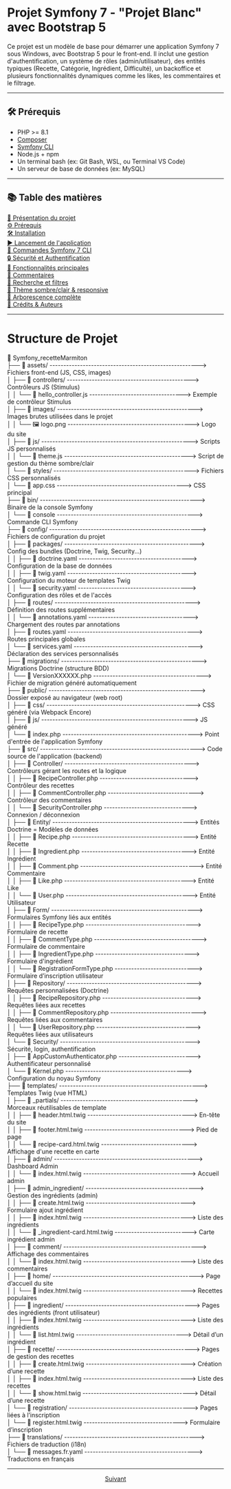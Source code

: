 # Projet Symfony 7 - "Projet Blanc" avec Bootstrap 5

Ce projet est un modèle de base pour démarrer une application Symfony 7 sous Windows, avec Bootstrap 5 pour le front-end. Il inclut une gestion d'authentification, un système de rôles (admin/utilisateur), des entités typiques (Recette, Catégorie, Ingrédient, Difficulté), un backoffice et plusieurs fonctionnalités dynamiques comme les likes, les commentaires et le filtrage.


---

## 🛠 Prérequis

- PHP >= 8.1
- [Composer](https://getcomposer.org/)
- [Symfony CLI](https://symfony.com/download)
- Node.js + npm
- Un terminal bash (ex: Git Bash, WSL, ou Terminal VS Code)
- Un serveur de base de données (ex: MySQL)

---

## 📚 Table des matières

[🚀 Présentation du projet](#-présentation-du-projet)  
[⚙️ Prérequis](#️-prérequis)  
[🛠️ Installation](#️-installation)  
[▶️ Lancement de l'application](#️-lancement-de-lapplication)  
[🔧 Commandes Symfony 7 CLI](#-commandes-symfony-7-cli)  
[🔒 Sécurité et Authentification](#-sécurité-et-authentification)  
[🧩 Fonctionnalités principales](#-fonctionnalités-principales)  
[💬 Commentaires](#-commentaires)  
[🔎 Recherche et filtres](#-recherche-et-filtres)  
[🎨 Thème sombre/clair & responsive](#-thème-sombreclair--responsive)  
[📂 Arborescence complète](#-arborescence-complète)  
[📝 Crédits & Auteurs](#-crédits--auteurs)

---

# Structure de Projet 

📁 Symfony_recetteMarmiton  
├── 📂 assets/ ------------------------------------------------------> Fichiers front-end (JS, CSS, images)  
│   ├── 📂 controllers/ ---------------------------------------------> Contrôleurs JS (Stimulus)  
│   │   └── 📜 hello_controller.js ----------------------------------> Exemple de contrôleur Stimulus  
│   ├── 📂 images/ --------------------------------------------------> Images brutes utilisées dans le projet  
│   │   └── 🖼️ logo.png ---------------------------------------------> Logo du site  
│   ├── 📂 js/ ------------------------------------------------------> Scripts JS personnalisés  
│   │   └── 📜 theme.js ---------------------------------------------> Script de gestion du thème sombre/clair  
│   └── 📂 styles/ --------------------------------------------------> Fichiers CSS personnalisés  
│       └── 🎨 app.css ----------------------------------------------> CSS principal  
├── 📂 bin/ ---------------------------------------------------------> Binaire de la console Symfony  
│   └── 📜 console --------------------------------------------------> Commande CLI Symfony  
├── 📂 config/ ------------------------------------------------------> Fichiers de configuration du projet  
│   ├── 📂 packages/ ------------------------------------------------> Config des bundles (Doctrine, Twig, Security...)  
│   │   ├── 📜 doctrine.yaml ----------------------------------------> Configuration de la base de données  
│   │   ├── 📜 twig.yaml --------------------------------------------> Configuration du moteur de templates Twig  
│   │   └── 📜 security.yaml ----------------------------------------> Configuration des rôles et de l'accès  
│   ├── 📂 routes/ --------------------------------------------------> Définition des routes supplémentaires  
│   │   └── 📜 annotations.yaml -------------------------------------> Chargement des routes par annotations  
│   ├── 📜 routes.yaml ----------------------------------------------> Routes principales globales  
│   └── 📜 services.yaml --------------------------------------------> Déclaration des services personnalisés  
├── 📂 migrations/ --------------------------------------------------> Migrations Doctrine (structure BDD)  
│   └── 📜 VersionXXXXXX.php ----------------------------------------> Fichier de migration généré automatiquement  
├── 📂 public/ ------------------------------------------------------> Dossier exposé au navigateur (web root)  
│   ├── 📂 css/ -----------------------------------------------------> CSS généré (via Webpack Encore)  
│   ├── 📂 js/ ------------------------------------------------------> JS généré  
│   └── 📜 index.php ------------------------------------------------> Point d'entrée de l'application Symfony  
├── 📂 src/ ---------------------------------------------------------> Code source de l'application (backend)  
│   ├── 📂 Controller/ ----------------------------------------------> Contrôleurs gérant les routes et la logique  
│   │   ├── 📜 RecipeController.php ---------------------------------> Contrôleur des recettes  
│   │   ├── 📜 CommentController.php --------------------------------> Contrôleur des commentaires  
│   │   └── 📜 SecurityController.php -------------------------------> Connexion / déconnexion  
│   ├── 📂 Entity/ --------------------------------------------------> Entités Doctrine = Modèles de données  
│   │   ├── 📜 Recipe.php -------------------------------------------> Entité Recette  
│   │   ├── 📜 Ingredient.php ---------------------------------------> Entité Ingrédient  
│   │   ├── 📜 Comment.php ------------------------------------------> Entité Commentaire  
│   │   ├── 📜 Like.php ---------------------------------------------> Entité Like  
│   │   └── 📜 User.php ---------------------------------------------> Entité Utilisateur  
│   ├── 📂 Form/ ----------------------------------------------------> Formulaires Symfony liés aux entités  
│   │   ├── 📜 RecipeType.php ---------------------------------------> Formulaire de recette  
│   │   ├── 📜 CommentType.php --------------------------------------> Formulaire de commentaire  
│   │   ├── 📜 IngredientType.php -----------------------------------> Formulaire d'ingrédient  
│   │   └── 📜 RegistrationFormType.php -----------------------------> Formulaire d’inscription utilisateur  
│   ├── 📂 Repository/ ----------------------------------------------> Requêtes personnalisées (Doctrine)  
│   │   ├── 📜 RecipeRepository.php ---------------------------------> Requêtes liées aux recettes  
│   │   ├── 📜 CommentRepository.php --------------------------------> Requêtes liées aux commentaires  
│   │   └── 📜 UserRepository.php -----------------------------------> Requêtes liées aux utilisateurs  
│   └── 📂 Security/ ------------------------------------------------> Sécurité, login, authentification  
│       ├── 📜 AppCustomAuthenticator.php ---------------------------> Authentificateur personnalisé  
│       └── 📜 Kernel.php -------------------------------------------> Configuration du noyau Symfony  
├── 📂 templates/ ---------------------------------------------------> Templates Twig (vue HTML)  
│   ├── 📂 _partials/ -----------------------------------------------> Morceaux réutilisables de template  
│   │   ├── 📜 header.html.twig -------------------------------------> En-tête du site  
│   │   ├── 📜 footer.html.twig -------------------------------------> Pied de page  
│   │   └── 📜 recipe-card.html.twig --------------------------------> Affichage d'une recette en carte  
│   ├── 📂 admin/ ---------------------------------------------------> Dashboard Admin  
│   │   └── 📜 index.html.twig --------------------------------------> Accueil admin  
│   ├── 📂 admin_ingredient/ ----------------------------------------> Gestion des ingrédients (admin)  
│   │   ├── 📜 create.html.twig -------------------------------------> Formulaire ajout ingrédient  
│   │   ├── 📜 index.html.twig --------------------------------------> Liste des ingrédients  
│   │   └── 📜 _ingredient-card.html.twig ---------------------------> Carte ingrédient admin  
│   ├── 📂 comment/ -------------------------------------------------> Affichage des commentaires  
│   │   └── 📜 index.html.twig --------------------------------------> Liste des commentaires  
│   ├── 📂 home/ ----------------------------------------------------> Page d’accueil du site  
│   │   └── 📜 index.html.twig --------------------------------------> Recettes populaires  
│   ├── 📂 ingredient/ ----------------------------------------------> Pages des ingrédients (front utilisateur)  
│   │   ├── 📜 index.html.twig --------------------------------------> Liste des ingrédients  
│   │   └── 📜 list.html.twig ---------------------------------------> Détail d’un ingrédient  
│   ├── 📂 recette/ -------------------------------------------------> Pages de gestion des recettes  
│   │   ├── 📜 create.html.twig -------------------------------------> Création d’une recette  
│   │   ├── 📜 index.html.twig --------------------------------------> Liste des recettes  
│   │   └── 📜 show.html.twig ---------------------------------------> Détail d’une recette  
│   └── 📂 registration/ --------------------------------------------> Pages liées à l’inscription  
│       └── 📜 register.html.twig -----------------------------------> Formulaire d’inscription  
├── 📂 translations/ ------------------------------------------------> Fichiers de traduction (i18n)  
│   └── 📜 messages.fr.yaml ----------------------------------------> Traductions en français

---

<p align="center">
  <a href="Procedures A à Z/installation.md">Suivant</a>
</p>